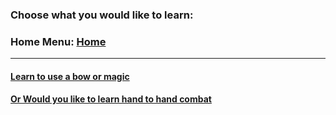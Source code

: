 ### Choose what you would like to learn:
### Home Menu: [Home](README.md)

---

#### [Learn to use a bow or magic](bow-or-magic.md)
#### [Or Would you like to learn hand to hand combat](hand-to-hand.md)